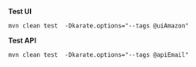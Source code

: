 **Test UI**

`mvn clean test  -Dkarate.options="--tags @uiAmazon"`

**Test API**

`mvn clean test  -Dkarate.options="--tags @apiEmail"`
